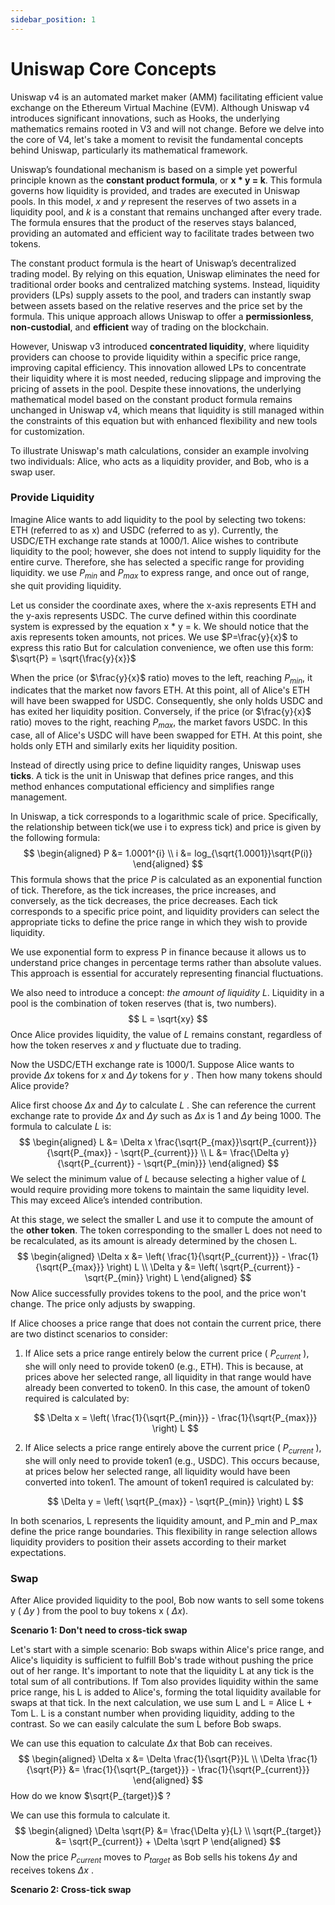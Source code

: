 ```yaml
---
sidebar_position: 1
---
```


# Uniswap Core Concepts

Uniswap v4 is an automated market maker (AMM) facilitating efficient value exchange on the Ethereum Virtual Machine (EVM). Although Uniswap v4 introduces significant innovations, such as Hooks, the underlying mathematics remains rooted in V3 and will not change. Before we delve into the core of V4, let's take a moment to revisit the fundamental concepts behind Uniswap, particularly its mathematical framework.

Uniswap’s foundational mechanism is based on a simple yet powerful principle known as the **constant product formula**, or **x \* y = k**. This formula governs how liquidity is provided, and trades are executed in Uniswap pools. In this model, *x* and *y* represent the reserves of two assets in a liquidity pool, and *k* is a constant that remains unchanged after every trade. The formula ensures that the product of the reserves stays balanced, providing an automated and efficient way to facilitate trades between two tokens.

The constant product formula is the heart of Uniswap’s decentralized trading model. By relying on this equation, Uniswap eliminates the need for traditional order books and centralized matching systems. Instead, liquidity providers (LPs) supply assets to the pool, and traders can instantly swap between assets based on the relative reserves and the price set by the formula. This unique approach allows Uniswap to offer a **permissionless**, **non-custodial**, and **efficient** way of trading on the blockchain.

However, Uniswap v3 introduced **concentrated liquidity**, where liquidity providers can choose to provide liquidity within a specific price range, improving capital efficiency. This innovation allowed LPs to concentrate their liquidity where it is most needed, reducing slippage and improving the pricing of assets in the pool. Despite these innovations, the underlying mathematical model based on the constant product formula remains unchanged in Uniswap v4, which means that liquidity is still managed within the constraints of this equation but with enhanced flexibility and new tools for customization.  

To illustrate Uniswap's math calculations, consider an example involving two individuals: Alice, who acts as a liquidity provider, and Bob, who is a swap user.

### Provide Liquidity

Imagine Alice wants to add liquidity to the pool by selecting two tokens: ETH (referred to as x) and USDC (referred to as y). Currently, the USDC/ETH exchange rate stands at 1000/1.  Alice wishes to contribute liquidity to the pool; however, she does not intend to supply liquidity for the entire curve. Therefore, she has selected a specific range for providing liquidity. we use $P_{min}$ and $P_{max}$ to express range, and once out of range, she quit providing liquidity.

 Let us consider the coordinate axes, where the x-axis represents ETH and the y-axis represents USDC. The curve defined within this coordinate system is expressed by the equation x * y = k. We should notice that the axis represents token amounts, not prices. We use $P=\frac{y}{x}$ to express this ratio But for calculation convenience, we often use this form: $\sqrt{P} = \sqrt{\frac{y}{x}}$ 

When the price (or $\frac{y}{x}$ ratio) moves to the left, reaching $P_{min}$, it indicates that the market now favors ETH. At this point, all of Alice's ETH will have been swapped for USDC. Consequently, she only holds USDC and has exited her liquidity position. Conversely, if the price (or $\frac{y}{x}$ ratio) moves to the right, reaching $P_{max}$, the market favors USDC. In this case, all of Alice's USDC will have been swapped for ETH. At this point, she holds only ETH and similarly exits her liquidity position.

Instead of directly using price to define liquidity ranges, Uniswap uses **ticks**. A tick is the unit in Uniswap that defines price ranges, and this method enhances computational efficiency and simplifies range management.

In Uniswap, a tick corresponds to a logarithmic scale of price. Specifically, the relationship between tick(we use i to express tick) and price is given by the following formula:
$$
\begin{aligned}
P &= 1.0001^{i} \\
i &= log_{\sqrt{1.0001}}\sqrt{P(i)}
\end{aligned}
$$
This formula shows that the price $P$ is calculated as an exponential function of tick. Therefore, as the tick increases, the price increases, and conversely, as the tick decreases, the price decreases. Each tick corresponds to a specific price point, and liquidity providers can select the appropriate ticks to define the price range in which they wish to provide liquidity.

We use exponential form to express P in finance because it allows us to understand price changes in percentage terms rather than absolute values. This approach is essential for accurately representing financial fluctuations.

We also need to introduce a concept: *the amount of liquidity* $L$. Liquidity in a pool is the combination of token reserves (that is, two numbers).
$$
L = \sqrt{xy}
$$
Once Alice provides liquidity, the value of $L$ remains constant, regardless of how the token reserves $x$ and $y$ fluctuate due to trading.

Now the USDC/ETH exchange rate is 1000/1. Suppose Alice wants to provide $\Delta x$ tokens for $x$ and $\Delta y$ tokens for $y$ . Then how many tokens should Alice provide?

Alice first choose $\Delta x$ and $\Delta y$ to calculate $L$ . She can reference the current exchange rate to provide $\Delta x$ and $\Delta y$ such as $\Delta x$ is 1 and $\Delta y$ being 1000. The  formula to calculate $L$ is:
$$
\begin{aligned}
L &= \Delta x \frac{\sqrt{P_{max}}\sqrt{P_{current}}}{\sqrt{P_{max}} - \sqrt{P_{current}}} \\
L &= \frac{\Delta y}{\sqrt{P_{current}} - \sqrt{P_{min}}}
\end{aligned}
$$
We select the minimum value of $L$ because selecting a higher value of $L$ would require providing more tokens to maintain the same liquidity level. This may exceed Alice’s intended contribution.

At this stage, we select the smaller L and use it to compute the amount of the **other token**. The token corresponding to the smaller L does not need to be recalculated, as its amount is already determined by the chosen L.
$$
\begin{aligned}
\Delta x &= \left( \frac{1}{\sqrt{P_{current}}} - \frac{1}{\sqrt{P_{max}}} \right) L \\
\Delta y &= \left( \sqrt{P_{current}} - \sqrt{P_{min}} \right) L
\end{aligned}
$$
Now Alice successfully provides tokens to the pool, and the price won't change. The price only adjusts by swapping.

If Alice chooses a price range that does not contain the current price, there are two distinct scenarios to consider:

1. If Alice sets a price range entirely below the current price ( $P_{current}$ ), she will only need to provide token0 (e.g., ETH). This is because, at prices above her selected range, all liquidity in that range would have already been converted to token0. In this case, the amount of token0 required is calculated by:

   $$
   \Delta x = \left( \frac{1}{\sqrt{P_{min}}} - \frac{1}{\sqrt{P_{max}}} \right) L
   $$
   

2. If Alice selects a price range entirely above the current price ( $P_{current}$ ), she will only need to provide token1 (e.g., USDC). This occurs because, at prices below her selected range, all liquidity would have been converted into token1. The amount of token1 required is calculated by:

   $$
   \Delta y = \left( \sqrt{P_{max}} - \sqrt{P_{min}} \right) L
   $$

In both scenarios, L represents the liquidity amount, and P_min and P_max define the price range boundaries. This flexibility in range selection allows liquidity providers to position their assets according to their market expectations.



### Swap

After Alice provided liquidity to the pool, Bob now wants to sell some tokens y ( $\Delta y$ ) from the pool to buy tokens x ( $\Delta x$).

**Scenario 1: Don't need to cross-tick swap**

Let's start with a simple scenario: Bob swaps within Alice's price range, and Alice's liquidity is sufficient to fulfill Bob's trade without pushing the price out of her range. It's important to note that the liquidity L at any tick is the total sum of all contributions. If Tom also provides liquidity within the same price range, his L is added to Alice's, forming the total liquidity available for swaps at that tick. In the next calculation, we use sum L and L = Alice L + Tom L. L is a constant number when providing liquidity, adding to the contrast. So we can easily calculate the sum L before Bob swaps.

We can use this equation to calculate $\Delta x$ that Bob can receives.
$$
\begin{aligned}
\Delta x &= \Delta \frac{1}{\sqrt{P}}L \\
\Delta \frac{1}{\sqrt{P}} &= \frac{1}{\sqrt{P_{target}}} - \frac{1}{\sqrt{P_{current}}}
\end{aligned}
$$
How do we know $\sqrt{P_{target}}$ ?

We can use this formula to calculate it.
$$
\begin{aligned}
\Delta \sqrt{P} &= \frac{\Delta y}{L} \\
\sqrt{P_{target}} &= \sqrt{P_{current}} + \Delta \sqrt P
\end{aligned}
$$
Now the price $P_{current}$ moves to $P_{target}$ as Bob sells his tokens  $\Delta y$ and receives tokens $\Delta x$ .

**Scenario 2: Cross-tick swap**

